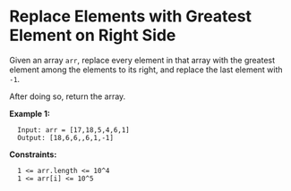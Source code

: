 # Replace Elements with Greatest Element on Right Side

Given an array `arr`, replace every element in that array with the greatest
element among the elements to its right, and replace the last element with `-1`.

After doing so, return the array.

**Example 1:**
```
  Input: arr = [17,18,5,4,6,1]
  Output: [18,6,6,,6,1,-1]
```

**Constraints:**

```
  1 <= arr.length <= 10^4
  1 <= arr[i] <= 10^5
```
